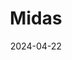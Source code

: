 ---  
layout: startup_page  
title: "Midas"  
id: "getmidas.com"  
permalink: "/midasgetmidas.com04222024/"  
website: "https://www.getmidas.com"  
funding_round: "Series A"  
funding_amount: "$45M"  
investors: "Portage, International Finance Corporation, Spark Capital, Earlybird Digital East Fund, Revo Capital"  
about: "Midas is a fintech startup that provides a mobile app for retail investing in Turkey. It offers low-commission access to Turkish and US equities, aiming to revolutionize Turkey's investment market by making it more accessible and affordable for millions of users. The app also features educational content to empower investors."  
markets: "Fintech, Apps, Financial Services, Trading Platform"  
hq: "Üsküdar, Istanbul, Turkey"  
founded_year: "2020"  
linkedin: "https://www.linkedin.com/company/getmidas/"  
twitter: "https://x.com/getmidas"  
instagram: ""  
facebook: "https://www.facebook.com/getmidas"  
crunchbase: "https://www.crunchbase.com/organization/midas-5fe5"  
pitchbook: "https://pitchbook.com/profiles/company/465327-10"  

date_display: "22-Apr-2024"  
date: "2024-04-22"

# SEO Optimization  
meta_title: "Midas - Series A Funding ($45M)"  
meta_description: "Midas, Midas is a fintech startup that provides a mobile app for retail investing in Turkey. It offers low-commission access to Turkish and US equities, aimi..."  
meta_keywords: "Midas, Fintech, Apps, Financial Services, Trading Platform, Series A funding"  
canonical_url: "https://startup.projectstartups.com/midasgetmidas.com04222024/"  
---
